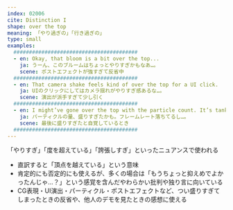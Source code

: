 ```yaml
---
index: 02006
cite: Distinction I
shape: over the top
meaning: 「やり過ぎの」「行き過ぎの」
type: small
examples:
  ########################################
  - en: Okay, that bloom is a bit over the top...
    ja: うーん、このブルームはちょっとやりすぎかもなあ…。
    scene: ポストエフェクトが強すぎて反省中
  ########################################
  - en: That camera shake feels kind of over the top for a UI click.
    ja: UIのクリックにしてはカメラ揺れがやりすぎ感あるな…。
    scene: 演出が派手すぎて少し引く
  ########################################
  - en: I might’ve gone over the top with the particle count. It’s tanking the framerate.
    ja: パーティクルの量、盛りすぎたかも。フレームレート落ちてるし…。
    scene: 最後に盛りすぎたと自覚しているとき
  ########################################
---
```


「やりすぎ」「度を超えている」「誇張しすぎ」といったニュアンスで使われる

- 直訳すると「頂点を越えている」という意味
- 肯定的にも否定的にも使えるが、多くの場合は「もうちょっと抑えめでよかったんじゃ…？」という感覚を含んだやわらかい批判や独り言に向いている
- CG表現・UI演出・パーティクル・ポストエフェクトなど、つい盛りすぎてしまったときの反省や、他人のデモを見たときの感想に使える
